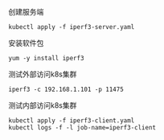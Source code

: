 创建服务端

```
kubectl apply -f iperf3-server.yaml
```

安装软件包

```
yum -y install iperf3
```

测试外部访问k8s集群

```
iperf3 -c 192.168.1.101 -p 11475
```

测试内部访问k8s集群

```
kubectl apply -f iperf3-client.yaml
kubectl logs -f -l job-name=iperf3-client
```

